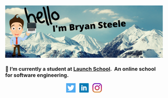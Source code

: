 ![bryan steele header](https://raw.githubusercontent.com/bryansteele/bryansteele/main/pics/header.png)

### 🚀 I’m currently a student at [Launch School](https://launchschool.com/).  An online school for software engineering.&nbsp;&nbsp;

<p align='center'>
<a href="https://twitter.com/iambryansteele"><img height="30" src="https://github.com/bryansteele/bryansteele/blob/main/pics/twitter.png?raw=true"></a>&nbsp;&nbsp;
<a href="https://www.linkedin.com/in/iambryansteele/"><img height="30" src="https://github.com/bryansteele/bryansteele/blob/main/pics/linkedin.png?raw=true"></a>&nbsp;&nbsp;
<a href="https://instagram.com/iambryansteele"><img height="30" src="https://github.com/bryansteele/bryansteele/blob/main/pics/instagram.jpg?raw=true"></a>
</p>
